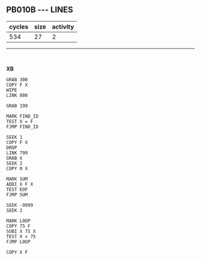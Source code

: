 ## PB010B --- LINES

| cycles | size | activity |
| ------ | ---- | -------- |
| 534 | 27 | 2 |
<hr>
<br>

**XB**

```
GRAB 300
COPY F X
WIPE
LINK 800

GRAB 199

MARK FIND_ID
TEST X = F
FJMP FIND_ID

SEEK 1
COPY F X
DROP
LINK 799
GRAB X
SEEK 2
COPY 0 X

MARK SUM
ADDI X F X
TEST EOF
FJMP SUM

SEEK -9999
SEEK 2

MARK LOOP
COPY 75 F
SUBI X 75 X
TEST X < 75
FJMP LOOP

COPY X F
```
